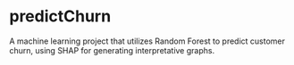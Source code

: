 # predictChurn
A machine learning project that utilizes Random Forest to predict customer churn, using SHAP for generating interpretative graphs.
